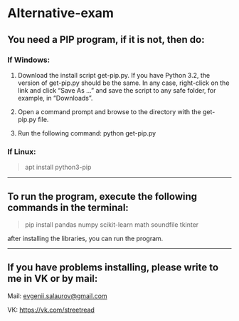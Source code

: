 # Alternative-exam

## You need a PIP program, if it is not, then do:

### If Windows: 

1. Download the install script get-pip.py. If you have Python 3.2, the version of get-pip.py should be the same. In any case, right-click on the link and click “Save As ...” and save the script to any safe folder, for example, in “Downloads”.

2. Open a command prompt and browse to the directory with the get-pip.py file.

3. Run the following command: python get-pip.py

### If Linux:

> apt install python3-pip
***
## To run the program, execute the following commands in the terminal:

> pip install pandas numpy scikit-learn math soundfile tkinter

after installing the libraries, you can run the program.
*** 
## If you have problems installing, please write to me in VK or by mail:

Mail: evgenii.salaurov@gmail.com

VК: https://vk.com/streetread
